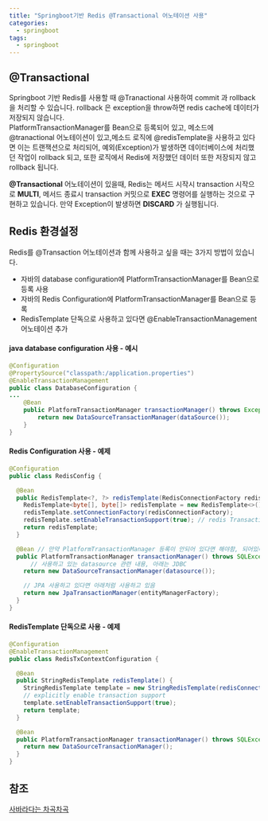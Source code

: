 ```yaml
---
title: "Springboot기반 Redis @Transactional 어노테이션 사용"
categories:
  - springboot
tags:
  - springboot
---
```


## @Transactional
Springboot 기반 Redis를 사용할 때 @Tranactional 사용하여 commit 과 rollback 을 처리할 수 있습니다.
rollback 은 exception을 throw하면 redis cache에 데이터가 저장되지 않습니다.  
PlatformTransactionManager를 Bean으로 등록되어 있고, 메소드에 @tranactional 어노테이션이 있고,메소드 로직에 @redisTemplate을 사용하고 있다면 이는 트랜잭션으로 처리되어, 예외(Exception)가 발생하면 데이터베이스에 처리했던 작업이 rollback 되고, 또한 로직에서 Redis에 저장했던 데이터 또한 저장되지 않고 rollback 됩니다.

__@Transactional__ 어노테이션이 있을때, Redis는 메서드 시작시 transaction 시작으로 __MULTI__, 메서드 종료시 transaction 커밋으로 __EXEC__ 명령어를 실행하는 것으로 구현하고 있습니다. 만약 Exception이 발생하면 __DISCARD__ 가 실행됩니다.

## Redis 환경설정
Redis를 @Transaction 어노테이션과 함께 사용하고 싶을 때는 3가지 방법이 있습니다.
* 자바의 database configuration에 PlatformTransactionManager를 Bean으로 등록 사용
* 자바의 Redis Configuration에 PlatformTransactionManager를 Bean으로 등록 
* RedisTemplate 단독으로 사용하고 있다면 @EnableTransactionManagement 어노테이션 추가

#### java database configuration 사용 - 예시
```java
@Configuration
@PropertySource("classpath:/application.properties")
@EnableTransactionManagement
public class DatabaseConfiguration {
...
	@Bean
	public PlatformTransactionManager transactionManager() throws Exception {
		return new DataSourceTransactionManager(dataSource());
	}
}
```

#### Redis Configuration 사용 - 예제
```java
@Configuration
public class RedisConfig {

  @Bean
  public RedisTemplate<?, ?> redisTemplate(RedisConnectionFactory redisConnectionFactory) {
    RedisTemplate<byte[], byte[]> redisTemplate = new RedisTemplate<>();
    redisTemplate.setConnectionFactory(redisConnectionFactory);
    redisTemplate.setEnableTransactionSupport(true); // redis Transaction On !
    return redisTemplate;
  }

  @Bean // 만약 PlatformTransactionManager 등록이 안되어 있다면 해야함, 되어있다면 할 필요 없음
  public PlatformTransactionManager transactionManager() throws SQLException {
      // 사용하고 있는 datasource 관련 내용, 아래는 JDBC
    return new DataSourceTransactionManager(datasource()); 

    // JPA 사용하고 있다면 아래처럼 사용하고 있음
    return new JpaTransactionManager(entityManagerFactory);
  }
}
``` 

####  RedisTemplate 단독으로 사용 - 예제
```java
@Configuration
@EnableTransactionManagement                                 
public class RedisTxContextConfiguration {

  @Bean
  public StringRedisTemplate redisTemplate() {
    StringRedisTemplate template = new StringRedisTemplate(redisConnectionFactory());
    // explicitly enable transaction support
    template.setEnableTransactionSupport(true);              
    return template;
  }

  @Bean
  public PlatformTransactionManager transactionManager() throws SQLException {
    return new DataSourceTransactionManager();   
  }
}
```

## 참조
[사바라다는 차곡차곡](https://sabarada.tistory.com/178)